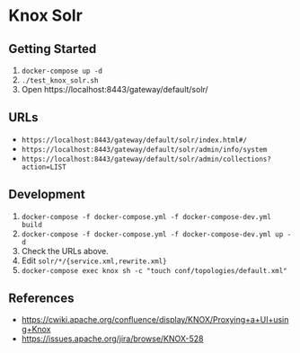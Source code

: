 # Knox Solr

## Getting Started
1. `docker-compose up -d`
2. `./test_knox_solr.sh`
3. Open https://localhost:8443/gateway/default/solr/

## URLs
* `https://localhost:8443/gateway/default/solr/index.html#/`
* `https://localhost:8443/gateway/default/solr/admin/info/system`
* `https://localhost:8443/gateway/default/solr/admin/collections?action=LIST`

## Development
1. `docker-compose -f docker-compose.yml -f docker-compose-dev.yml build`
2. `docker-compose -f docker-compose.yml -f docker-compose-dev.yml up -d`
3. Check the URLs above.
4. Edit `solr/*/{service.xml,rewrite.xml}`
5. `docker-compose exec knox sh -c "touch conf/topologies/default.xml"`

## References

* https://cwiki.apache.org/confluence/display/KNOX/Proxying+a+UI+using+Knox
* https://issues.apache.org/jira/browse/KNOX-528

